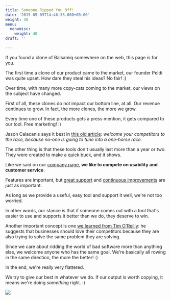 ```yaml
---
title: Someone Ripped You Off!
date: '2015-05-09T14:46:35.000+00:00'
weight: 40
menu:
  menumisc:
    weight: 40
draft: ''

---
```

If you found a clone of Balsamiq somewhere on the web, this page is for you.

The first time a clone of our product came to the market, our founder Peldi was quite upset. How dare they steal his ideas? No fair! :)

Over time, with many more copy-cats coming to the market, our views on the subject have changed.

First of all, these clones do not impact our bottom line, at all. Our revenue continues to grow. In fact, the more clones, the more we grow.

Every time one of these products gets a press mention, it gets compared to our tool. Free marketing! :)

Jason Calacanis says it best in [this old article](http://www.businessinsider.com/2008/8/jason-calacanis-on-how-to-get-pr-for-your-startup-fire-your-pr-company): _welcome your competitors to the race, because no-one is going to tune into a one-horse race._

The other thing is that these tools don't usually last more than a year or two. They were created to make a quick buck, and it shows.

Like we said on our [company page](https://balsamiq.com/company), **we like to compete on usability and customer service**.

Features are important, but [great support](/) and [continuous improvements](https://blog.balsamiq.com/category/release-notes/) are just as important.

As long as we provide a useful, easy tool and support it well, we're not too worried.

In other words, our stance is that if someone comes out with a tool that's easier to use and supports it better than we do, they deserve to win.

Another important concept is one [we learned from Tim O'Reilly](http://radar.oreilly.com/2009/01/work-on-stuff-that-matters-fir.html): he suggests that businesses should love their competitors because they are also trying to solve the same problem they are solving.

Since we care about ridding the world of bad software more than anything else, we welcome anyone who has the same goal. We're basically all rowing in the same direction, the more the better! :)

In the end, we're really very flattered.

We try to give our best in whatever we do. If our output is worth copying, it means we're doing _something_ right. :)

![](https://media.balsamiq.com/img/hero-team-framed.png)
